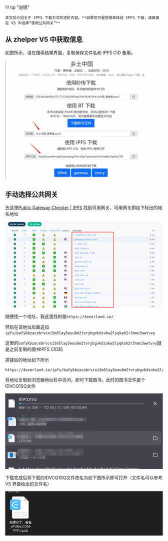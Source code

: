 
!!! tip "说明"

    本文将介绍关于 IPFS 下载方式的进阶内容。**如果您只是想简单体验 IPFS 下载，请直接在 V5 中选择“使用公共网关”**


## 从 zhelper V5 中获取信息

如图所示，请在搜索结果界面，复制保存文件名和 IPFS CID 备用。

![](./uTools_1669600642149.png) 

## 手动选择公共网关

去这里[Public Gateway Checker | IPFS](https://ipfs.github.io/public-gateway-checker/) 找到可用网关，可用网关即如下标出的域名地址

![](./image-20221126210635284.png)

随便找一个地址，我这里找的是`https://4everland.io/`

然后在该地址后面追加`ipfs/bafykbzacebrvcxi5m5lay5euu6m2tvrybgvkdzukw2lyqkah2r3nmu3wwtvvy`

这里的`bafykbzacebrvcxi5m5lay5euu6m2tvrybgvkdzukw2lyqkah2r3nmu3wwtvvy`就是之前复制的图书IPFS CID码

拼接后的地址如下所示

```
https://4everland.io/ipfs/bafykbzacebrvcxi5m5lay5euu6m2tvrybgvkdzukw2lyqkah2r3nmu3wwtvvy
```

将地址复制到浏览器地址栏中访问，即可下载图书，此时的图书文件是个IDVCQ1SQ文件

![image-20221126211047730](./image-20221126211047730.png)

下载完成后将下载的IDVCQ1SQ文件改名为如下图所示即可打开（文件名可以参考 V5 界面给出的文件名）

![image-20221126211338511](./image-20221126211338511.png)


<!-- ## 使用 IPFS Desktop

参考 [官方文档](https://docs.ipfs.tech/install/ipfs-desktop/) 下载 IPFS Desktop。
 -->

